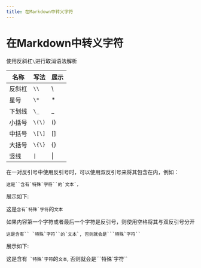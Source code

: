 ```yaml
---
title: 在Markdown中转义字符
---
```


# 在Markdown中转义字符

使用反斜杠`\`进行取消语法解析

| 名称   | 写法   | 展示 |
| ------ | ------ | ---- |
| 反斜杠 | `\\`   | \\   |
| 星号   | `\*`   | \*   |
| 下划线 | `\_`   | \_   |
| 小括号 | `\(\)` | \(\) |
| 中括号 | `\[\]` | \[\] |
| 大括号 | `\{\}` | \{\} |
| 竖线   | `\|`   | \|   |

在一对反引号中使用反引号时，可以使用双反引号来将其包含在内，例如：

```
这是``含有`特殊`字符``的`文本`，
```

展示如下:

这是``含有`特殊`字符``的`文本`

如果内容第一个字符或者最后一个字符是反引号，则使用空格将其与双反引号分开

````
这是含有`` `特殊`字符``的`文本`, 否则就会是```特殊`字符``
````

展示如下:

这是含有`` `特殊`字符``的`文本`, 否则就会是```特殊`字符``
